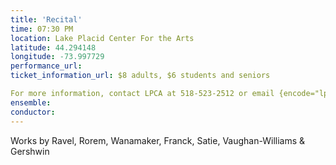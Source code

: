 ```yaml
---
title: 'Recital'
time: 07:30 PM
location: Lake Placid Center For the Arts
latitude: 44.294148
longitude: -73.997729
performance_url: 
ticket_information_url: $8 adults, $6 students and seniors

For more information, contact LPCA at 518-523-2512 or email {encode="lpca@northnet.org" title="lpca@northnet.org"}
ensemble: 
conductor: 
---
```

Works by Ravel, Rorem, Wanamaker, Franck, Satie, Vaughan-Williams & Gershwin